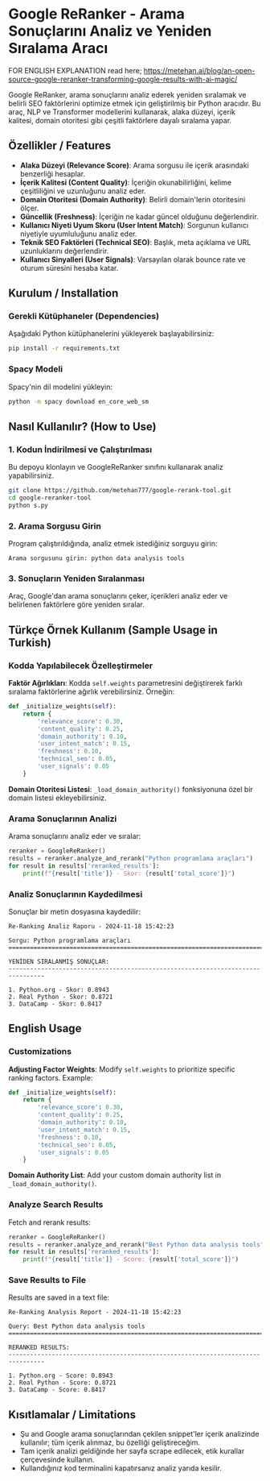 # Google ReRanker - Arama Sonuçlarını Analiz ve Yeniden Sıralama Aracı

FOR ENGLISH EXPLANATION read here; https://metehan.ai/blog/an-open-source-google-reranker-transforming-google-results-with-ai-magic/

Google ReRanker, arama sonuçlarını analiz ederek yeniden sıralamak ve belirli SEO faktörlerini optimize etmek için geliştirilmiş bir Python aracıdır. Bu araç, NLP ve Transformer modellerini kullanarak, alaka düzeyi, içerik kalitesi, domain otoritesi gibi çeşitli faktörlere dayalı sıralama yapar.

## Özellikler / Features

- **Alaka Düzeyi (Relevance Score)**: Arama sorgusu ile içerik arasındaki benzerliği hesaplar.
- **İçerik Kalitesi (Content Quality)**: İçeriğin okunabilirliğini, kelime çeşitliliğini ve uzunluğunu analiz eder.
- **Domain Otoritesi (Domain Authority)**: Belirli domain'lerin otoritesini ölçer.
- **Güncellik (Freshness)**: İçeriğin ne kadar güncel olduğunu değerlendirir.
- **Kullanıcı Niyeti Uyum Skoru (User Intent Match)**: Sorgunun kullanıcı niyetiyle uyumluluğunu analiz eder.
- **Teknik SEO Faktörleri (Technical SEO)**: Başlık, meta açıklama ve URL uzunluklarını değerlendirir.
- **Kullanıcı Sinyalleri (User Signals)**: Varsayılan olarak bounce rate ve oturum süresini hesaba katar.

## Kurulum / Installation

### Gerekli Kütüphaneler (Dependencies)

Aşağıdaki Python kütüphanelerini yükleyerek başlayabilirsiniz:

```bash
pip install -r requirements.txt
```

### Spacy Modeli

Spacy'nin dil modelini yükleyin:

```bash
python -m spacy download en_core_web_sm
```

## Nasıl Kullanılır? (How to Use)

### 1. Kodun İndirilmesi ve Çalıştırılması

Bu depoyu klonlayın ve GoogleReRanker sınıfını kullanarak analiz yapabilirsiniz.

```bash
git clone https://github.com/metehan777/google-rerank-tool.git
cd google-reranker-tool
python s.py
```

### 2. Arama Sorgusu Girin

Program çalıştırıldığında, analiz etmek istediğiniz sorguyu girin:

```plaintext
Arama sorgusunu girin: python data analysis tools
```

### 3. Sonuçların Yeniden Sıralanması

Araç, Google'dan arama sonuçlarını çeker, içerikleri analiz eder ve belirlenen faktörlere göre yeniden sıralar.

## Türkçe Örnek Kullanım (Sample Usage in Turkish)

### Kodda Yapılabilecek Özelleştirmeler

**Faktör Ağırlıkları**: Kodda `self.weights` parametresini değiştirerek farklı sıralama faktörlerine ağırlık verebilirsiniz. Örneğin:

```python
def _initialize_weights(self):
    return {
        'relevance_score': 0.30,
        'content_quality': 0.25,
        'domain_authority': 0.10,
        'user_intent_match': 0.15,
        'freshness': 0.10,
        'technical_seo': 0.05,
        'user_signals': 0.05
    }
```

**Domain Otoritesi Listesi**: `_load_domain_authority()` fonksiyonuna özel bir domain listesi ekleyebilirsiniz.

### Arama Sonuçlarının Analizi

Arama sonuçlarını analiz eder ve sıralar:

```python
reranker = GoogleReRanker()
results = reranker.analyze_and_rerank("Python programlama araçları")
for result in results['reranked_results']:
    print(f"{result['title']} - Skor: {result['total_score']}")
```

### Analiz Sonuçlarının Kaydedilmesi

Sonuçlar bir metin dosyasına kaydedilir:

```plaintext
Re-Ranking Analiz Raporu - 2024-11-18 15:42:23

Sorgu: Python programlama araçları
================================================================================

YENİDEN SIRALANMIŞ SONUÇLAR:
--------------------------------------------------------------------------------

1. Python.org - Skor: 0.8943
2. Real Python - Skor: 0.8721
3. DataCamp - Skor: 0.8417
```

## English Usage

### Customizations

**Adjusting Factor Weights**: Modify `self.weights` to prioritize specific ranking factors. Example:

```python
def _initialize_weights(self):
    return {
        'relevance_score': 0.30,
        'content_quality': 0.25,
        'domain_authority': 0.10,
        'user_intent_match': 0.15,
        'freshness': 0.10,
        'technical_seo': 0.05,
        'user_signals': 0.05
    }
```

**Domain Authority List**: Add your custom domain authority list in `_load_domain_authority()`.

### Analyze Search Results

Fetch and rerank results:

```python
reranker = GoogleReRanker()
results = reranker.analyze_and_rerank("Best Python data analysis tools")
for result in results['reranked_results']:
    print(f"{result['title']} - Score: {result['total_score']}")
```

### Save Results to File

Results are saved in a text file:

```plaintext
Re-Ranking Analysis Report - 2024-11-18 15:42:23

Query: Best Python data analysis tools
================================================================================

RERANKED RESULTS:
--------------------------------------------------------------------------------

1. Python.org - Score: 0.8943
2. Real Python - Score: 0.8721
3. DataCamp - Score: 0.8417
```

## Kısıtlamalar / Limitations

- Şu and Google arama sonuçlarından çekilen snippet'ler içerik analizinde kullanılır; tüm içerik alınmaz, bu özelliği geliştireceğim.
- Tam içerik analizi geldiğinde her sayfa scrape edilecek, etik kurallar çerçevesinde kullanın.
- Kullandığınız kod terminalini kapatırsanız analiz yarıda kesilir. 
